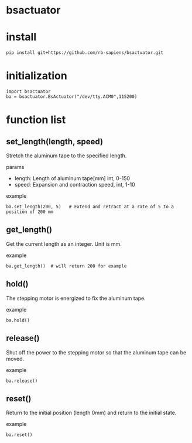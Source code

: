 # bsactuator

# install
```
pip install git+https://github.com/rb-sapiens/bsactuator.git
```

# initialization
```
import bsactuator
ba = bsactuator.BsActuator("/dev/tty.ACM0",115200)
```

# function list
## set_length(length, speed)
Stretch the aluminum tape to the specified length.

params
- length: Length of aluminum tape[mm] int, 0-150
- speed: Expansion and contraction speed, int, 1-10

example
```
ba.set_length(200, 5)   # Extend and retract at a rate of 5 to a position of 200 mm
```

## get_length()
Get the current length as an integer. Unit is mm.

example
```
ba.get_length()  # will return 200 for example
```

## hold()
The stepping motor is energized to fix the aluminum tape.

example
```
ba.hold()
```

## release()
Shut off the power to the stepping motor so that the aluminum tape can be moved.

example
```
ba.release()
```

## reset()
Return to the initial position (length 0mm) and return to the initial state.

example
```
ba.reset()
```
